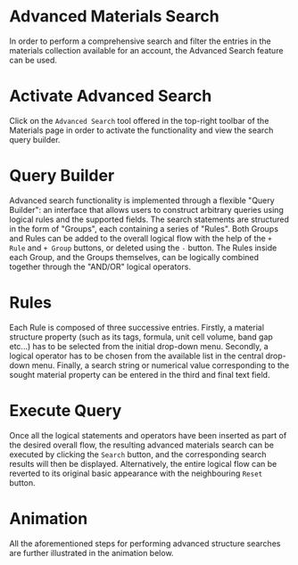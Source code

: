 <!-- by GM -->

# Advanced Materials Search

In order to perform a comprehensive search and filter the entries in the materials collection available for an account, the Advanced Search feature can be used.

# Activate Advanced Search

Click on the `Advanced Search` tool <i class="zmdi zmdi-search-for zmdi-hc-border"></i> offered in the top-right toolbar of the Materials page in order to activate the functionality and view the search query builder.

# Query Builder

Advanced search functionality is implemented through a flexible "Query Builder": an interface that allows users to construct arbitrary queries using logical rules and the supported fields. The search statements are structured in the form of "Groups", each containing a series of "Rules". Both Groups and Rules can be added to the overall logical flow with the help of the `+ Rule` and `+ Group` buttons, or deleted using the `-` button. The Rules inside each Group, and the Groups themselves, can be logically combined together through the "AND/OR" logical operators.

# Rules

Each Rule is composed of three successive entries. Firstly, a material structure property (such as its tags, formula, unit cell volume, band gap etc...) has to be selected from the initial drop-down menu. Secondly, a logical operator has to be chosen from the available list in the central drop-down menu. Finally, a  search string or numerical value corresponding to the sought material property can be entered in the third and final text field. 

# Execute Query

Once all the logical statements and operators have been inserted as part of the desired overall flow, the resulting advanced materials search can be executed by clicking the `Search` button, and the corresponding search results will then be displayed. Alternatively, the entire logical flow can be reverted to its original basic appearance with the neighbouring `Reset` button.

# Animation

All the aforementioned steps for performing advanced structure searches are further illustrated in the animation below.

<img data-gifffer="/images/advanced_search.gif" />

